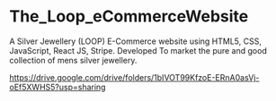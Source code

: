 # The_Loop_eCommerceWebsite
A Silver Jewellery (LOOP) E-Commerce website using HTML5, CSS, JavaScript, React JS, Stripe. Developed To market the pure and good collection of mens silver jewellery.

https://drive.google.com/drive/folders/1bIVOT99KfzoE-ERnA0asVj-oEf5XWHS5?usp=sharing
